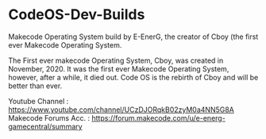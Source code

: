 # CodeOS-Dev-Builds
Makecode Operating System build by E-EnerG, the creator of Cboy (the first ever Makecode Operating System.

The First ever makecode Operating System, Cboy, was created in November, 2020. It was the first ever Makecode Operating System, however, after a while, it died out. Code OS is the rebirth of Cboy and will be better than ever.

Youtube Channel : https://www.youtube.com/channel/UCzDJORqkB02zyM0a4NN5G8A
Makecode Forums Acc. : https://forum.makecode.com/u/e-energ-gamecentral/summary
